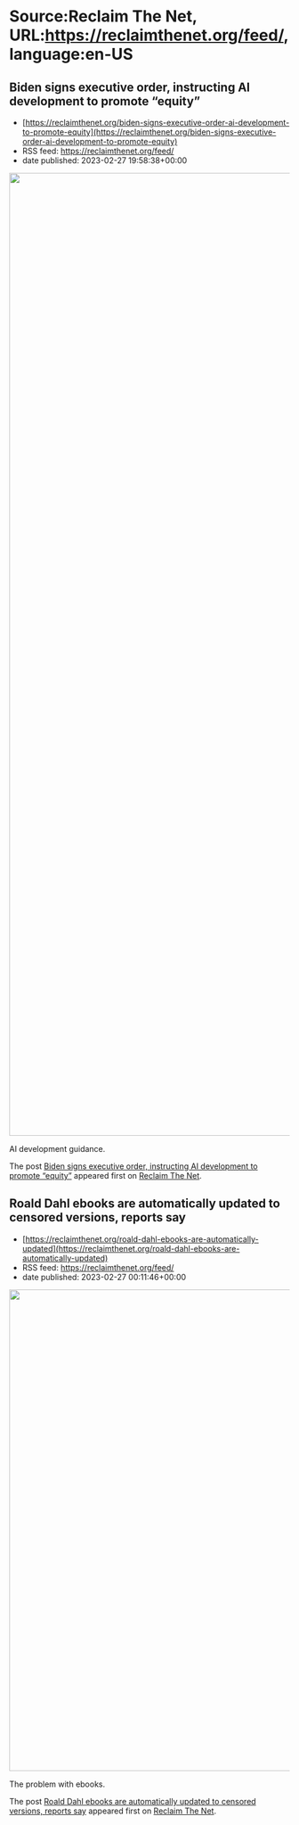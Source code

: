 # Source:Reclaim The Net, URL:https://reclaimthenet.org/feed/, language:en-US

## Biden signs executive order, instructing AI development to promote “equity”
 - [https://reclaimthenet.org/biden-signs-executive-order-ai-development-to-promote-equity](https://reclaimthenet.org/biden-signs-executive-order-ai-development-to-promote-equity)
 - RSS feed: https://reclaimthenet.org/feed/
 - date published: 2023-02-27 19:58:38+00:00

<a href="https://reclaimthenet.org/biden-signs-executive-order-ai-development-to-promote-equity" rel="nofollow" title="Biden signs executive order, instructing AI development to promote &#8220;equity&#8221;"><img alt="" class="webfeedsFeaturedVisual wp-post-image" height="1728" src="https://reclaimthenet.org/wp-content/uploads/2023/02/biden-ai.png" style="display: block; margin: auto; margin-bottom: 15px;" width="3072" /></a><p>AI development guidance.</p>
<p>The post <a href="https://reclaimthenet.org/biden-signs-executive-order-ai-development-to-promote-equity" rel="nofollow">Biden signs executive order, instructing AI development to promote &#8220;equity&#8221;</a> appeared first on <a href="https://reclaimthenet.org" rel="nofollow">Reclaim The Net</a>.</p>

## Roald Dahl ebooks are automatically updated to censored versions, reports say
 - [https://reclaimthenet.org/roald-dahl-ebooks-are-automatically-updated](https://reclaimthenet.org/roald-dahl-ebooks-are-automatically-updated)
 - RSS feed: https://reclaimthenet.org/feed/
 - date published: 2023-02-27 00:11:46+00:00

<a href="https://reclaimthenet.org/roald-dahl-ebooks-are-automatically-updated" rel="nofollow" title="Roald Dahl ebooks are automatically updated to censored versions, reports say"><img alt="" class="webfeedsFeaturedVisual wp-post-image" height="864" src="https://reclaimthenet.org/wp-content/uploads/2023/02/dahl.jpg" style="display: block; margin: auto; margin-bottom: 15px;" width="1536" /></a><p>The problem with ebooks.</p>
<p>The post <a href="https://reclaimthenet.org/roald-dahl-ebooks-are-automatically-updated" rel="nofollow">Roald Dahl ebooks are automatically updated to censored versions, reports say</a> appeared first on <a href="https://reclaimthenet.org" rel="nofollow">Reclaim The Net</a>.</p>

